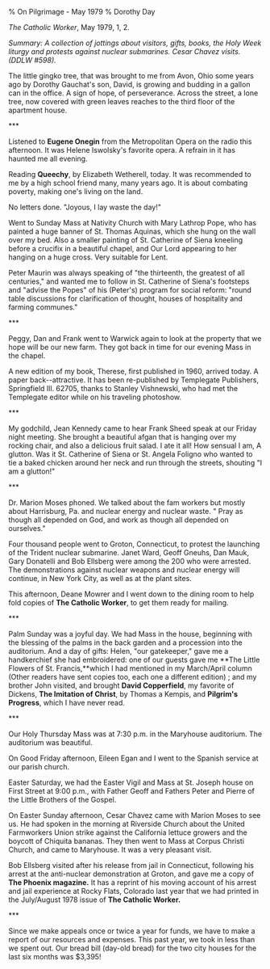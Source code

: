 % On Pilgrimage - May 1979
% Dorothy Day

*The Catholic Worker*, May 1979, 1, 2.

*Summary: A collection of jottings about visitors, gifts, books, the
Holy Week liturgy and protests against nuclear submarines. Cesar Chavez
visits. (DDLW \#598).*

The little gingko tree, that was brought to me from Avon, Ohio some
years ago by Dorothy Gauchat's son, David, is growing and budding in a
gallon can in the office. A sign of hope, of perseverance. Across the
street, a lone tree, now covered with green leaves reaches to the third
floor of the apartment house.

\*\*\*

Listened to **Eugene Onegin** from the Metropolitan Opera on the radio
this afternoon. It was Helene Iswolsky's favorite opera. A refrain in it
has haunted me all evening.

Reading **Queechy**, by Elizabeth Wetherell, today. It was recommended to
me by a high school friend many, many years ago. It is about combating
poverty, making one's living on the land.

No letters done. "Joyous, I lay waste the day!"

Went to Sunday Mass at Nativity Church with Mary Lathrop Pope, who has
painted a huge banner of St. Thomas Aquinas, which she hung on the wall
over my bed. Also a smaller painting of St. Catherine of Siena kneeling
before a crucifix in a beautiful chapel, and Our Lord appearing to her
hanging on a huge cross. Very suitable for Lent.

Peter Maurin was always speaking of "the thirteenth, the greatest of all
centuries," and wanted me to follow in St. Catherine of Siena's
footsteps and "advise the Popes" of his (Peter's) program for social
reform: "round table discussions for clarification of thought, houses of
hospitality and farming communes."

\*\*\*

Peggy, Dan and Frank went to Warwick again to look at the property that
we hope will be our new farm. They got back in time for our evening Mass
in the chapel.

A new edition of my book, Therese, first published in 1960, arrived
today. A paper back--attractive. It has been re-published by Templegate
Publishers, Springfield Ill. 62705, thanks to Stanley Vishnewski, who
had met the Templegate editor while on his traveling photoshow.

\*\*\*

My godchild, Jean Kennedy came to hear Frank Sheed speak at our Friday
night meeting. She brought a beautiful afgan that is hanging over my
rocking chair, and also a delicious fruit salad. I ate it all! How
sensual I am, A glutton. Was it St. Catherine of Siena or St. Angela
Foligno who wanted to tie a baked chicken around her neck and run
through the streets, shouting "I am a glutton!"

\*\*\*

Dr. Marion Moses phoned. We talked about the fam workers but mostly
about Harrisburg, Pa. and nuclear energy and nuclear waste. " Pray as
though all depended on God, and work as though all depended on
ourselves."

Four thousand people went to Groton, Connecticut, to protest the
launching of the Trident nuclear submarine. Janet Ward, Geoff Gneuhs,
Dan Mauk, Gary Donatelli and Bob Ellsberg were among the 200 who were
arrested. The demonstrations against nuclear weapons and nuclear energy
will continue, in New York City, as well as at the plant sites.

This afternoon, Deane Mowrer and I went down to the dining room to help
fold copies of **The Catholic Worker**, to get them ready for mailing.

\*\*\*

Palm Sunday was a joyful day. We had Mass in the house, beginning with
the blessing of the palms in the back garden and a procession into the
auditorium. And a day of gifts: Helen, "our gatekeeper," gave me a
handkerchief she had embroidered: one of our guests gave me **The Little
Flowers of St. Francis,**which I had mentioned in my March/April column
(Other readers have sent copies too, each one a different edition) ; and
my brother John visited, and brought **David Copperfield**, my favorite
of Dickens, **The Imitation of Christ**, by Thomas a Kempis, and
**Pilgrim's Progress**, which I have never read.

\*\*\*

Our Holy Thursday Mass was at 7:30 p.m. in the Maryhouse auditorium. The
auditorium was beautiful.

On Good Friday afternoon, Eileen Egan and I went to the Spanish service
at our parish church.

Easter Saturday, we had the Easter Vigil and Mass at St. Joseph house on
First Street at 9:00 p.m., with Father Geoff and Fathers Peter and
Pierre of the Little Brothers of the Gospel.

On Easter Sunday afternoon, Cesar Chavez came with Marion Moses to see
us. He had spoken in the morning at Riverside Church about the United
Farmworkers Union strike against the California lettuce growers and the
boycott of Chiquita bananas. They then went to Mass at Corpus Christi
Church, and came to Maryhouse. It was a very pleasant visit.

Bob Ellsberg visited after his release from jail in Connecticut,
following his arrest at the anti-nuclear demonstration at Groton, and
gave me a copy of **The Phoenix magazine.** It has a reprint of his
moving account of his arrest and jail experience at Rocky Flats,
Colorado last year that we had printed in the July/August 1978 issue of
**The Catholic Worker.**

\*\*\*

Since we make appeals once or twice a year for funds, we have to make a
report of our resources and expenses. This past year, we took in less
than we spent out. Our bread bill (day-old bread) for the two city
houses for the last six months was \$3,395!
